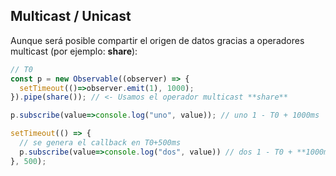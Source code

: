 ## Multicast / Unicast

Aunque será posible compartir el origen de datos gracias a operadores multicast (por ejemplo: **share**):

```javascript
// T0
const p = new Observable((observer) => {
  setTimeout(()=>observer.emit(1), 1000);
}).pipe(share()); // <- Usamos el operador multicast **share**

p.subscribe(value=>console.log("uno", value)); // uno 1 - T0 + 1000ms

setTimeout(() => {
  // se genera el callback en T0+500ms
  p.subscribe(value=>console.log("dos", value)) // dos 1 - T0 + **1000ms**
}, 500);
```
